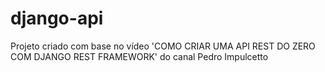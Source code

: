 # django-api
Projeto criado com base no vídeo 'COMO CRIAR UMA API REST DO ZERO COM DJANGO REST FRAMEWORK' do canal Pedro Impulcetto
